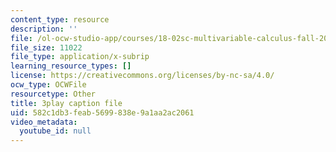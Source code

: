 ```yaml
---
content_type: resource
description: ''
file: /ol-ocw-studio-app/courses/18-02sc-multivariable-calculus-fall-2010/582c1db3feab5699838e9a1aa2ac2061_jUrPIbJWpOA.vtt
file_size: 11022
file_type: application/x-subrip
learning_resource_types: []
license: https://creativecommons.org/licenses/by-nc-sa/4.0/
ocw_type: OCWFile
resourcetype: Other
title: 3play caption file
uid: 582c1db3-feab-5699-838e-9a1aa2ac2061
video_metadata:
  youtube_id: null
---
```

